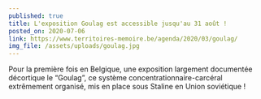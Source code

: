 ```yaml
---
published: true
title: L'exposition Goulag est accessible jusqu'au 31 août !
posted_on: 2020-07-06
link: https://www.territoires-memoire.be/agenda/2020/03/goulag/
img_file: /assets/uploads/goulag.jpg
---
```

Pour la première fois en Belgique, une exposition largement documentée décortique le “Goulag”, ce système concentrationnaire-carcéral extrêmement organisé, mis en place sous Staline en Union soviétique !